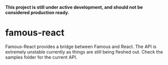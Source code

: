 __This project is still under active development, and should not be considered production ready.__

famous-react
============

Famous-React provides a bridge between Famous and React. The API is extremely unstable currently as things are still being fleshed out. Check the samples folder for the current API.